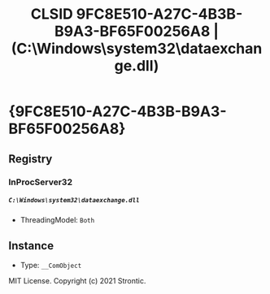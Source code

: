 ﻿---
title: "CLSID 9FC8E510-A27C-4B3B-B9A3-BF65F00256A8 | (C:\\Windows\\system32\\dataexchange.dll)"
excerpt: What is COM-Object CLSID 9FC8E510-A27C-4B3B-B9A3-BF65F00256A8?
---

# {9FC8E510-A27C-4B3B-B9A3-BF65F00256A8}


## Registry


### InProcServer32

##### `C:\Windows\system32\dataexchange.dll`
* ThreadingModel: `Both`

## Instance

* Type: `__ComObject`

MIT License. Copyright (c) 2021 Strontic.


